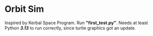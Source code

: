 # Orbit Sim

Inspired by Kerbal Space Program. Run **"first_test.py"**. Needs at least Python ***3.13*** to run correctly, since turtle graphics got an update.